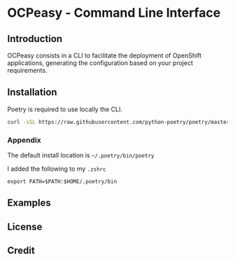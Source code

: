 # OCPeasy - Command Line Interface

## Introduction

OCPeasy consists in a CLI to facilitate the deployment of OpenShift applications, generating the configuration based on your project requirements.

## Installation

Poetry is required to use locally the CLI.

```bash
curl -sSL https://raw.githubusercontent.com/python-poetry/poetry/master/get-poetry.py | python -
```

### Appendix

The default install location is `~/.poetry/bin/poetry`

I added the following to my `.zshrc`

`export PATH=$PATH:$HOME/.poetry/bin`

## Examples

## License

## Credit